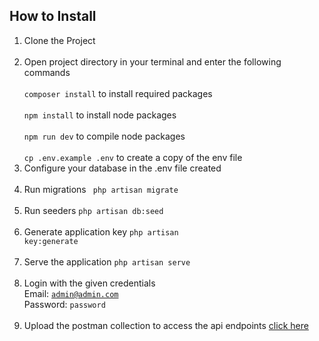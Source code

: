 
## How to Install

1. Clone the Project<br><br>
2. Open project directory in your terminal and enter the following commands <br><br>
    <code>composer install</code> to install required packages<br><br>
    <code>npm install</code> to install node packages<br><br>
    <code>npm run dev</code> to compile node packages<br><br>
    <code>cp .env.example .env</code> to create a copy of the env file<br>
3. Configure your database in the .env file created<br><br>
4. Run migrations <code> php artisan migrate </code><br><br>
5. Run seeders <code>php artisan db:seed</code><br><br>
6. Generate application key <code>php artisan key:generate</code><br><br>
7. Serve the application <code>php artisan serve</code><br><br>
8. Login with the given credentials<br>
    Email: <code>admin@admin.com</code><br>
    Password: <code>password</code><br><br>
9. Upload the postman collection to access the api endpoints
   [click here](Bluespace_USSDBuy.postman_collection.json)

